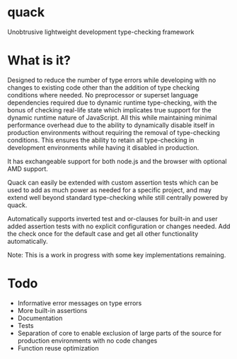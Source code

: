 quack
=====

Unobtrusive lightweight development type-checking framework

What is it?
=

Designed to reduce the number of type errors while developing with no changes to existing code other than 
the addition of type checking conditions where needed. No preprocessor or superset language dependencies 
required due to dynamic runtime type-checking, with the bonus of checking real-life state which implicates 
true support for the dynamic runtime nature of JavaScript. All this while maintaining minimal performance 
overhead due to the ability to dynamically disable itself in production environments without requiring the
removal of type-checking conditions. This ensures the ability to retain all type-checking in development 
environments while having it disabled in production.

It has exchangeable support for both node.js and the browser with optional AMD support.

Quack can easily be extended with custom assertion tests which can be used to add as much power as 
needed for a specific project, and may extend well beyond standard type-checking while still centrally
powered by quack.

Automatically supports inverted test and or-clauses for built-in and user added assertion tests with no 
explicit configuration or changes needed. Add the check once for the default case and get all other 
functionality automatically.

Note: This is a work in progress with some key implementations remaining.

Todo
=

* Informative error messages on type errors
* More built-in assertions
* Documentation
* Tests
* Separation of core to enable exclusion of large parts of the source for production environments with no code changes
* Function reuse optimization
